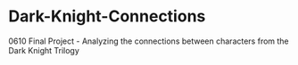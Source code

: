 # Dark-Knight-Connections
0610 Final Project - Analyzing the connections between characters from the Dark Knight Trilogy
